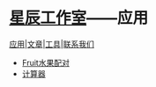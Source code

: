 # [**星辰工作室**](https://schlibra.github.io/Stars-Studios)——应用

[应用](https://schlibra.github.io/Stars-Studios/application)|[文章](https://schlibra.github.io/Stars-Studios/article)|[工具](https://schlibra.github.io/Stars-Studios/other)|[联系我们](https://schlibra.github.io/Stars-Studios/catchus)

- [Fruit水果配对](https://schlibra.github.io/Stars-Studios/application/Fruit)
- [计算器](https://schlibra.github.io/Stars-Studios/application/jsq)
